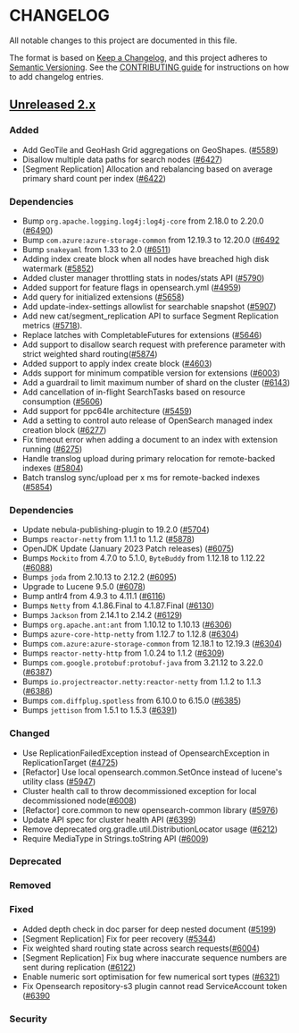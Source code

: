 # CHANGELOG
All notable changes to this project are documented in this file.

The format is based on [Keep a Changelog](https://keepachangelog.com/en/1.0.0/), and this project adheres to [Semantic Versioning](https://semver.org/spec/v2.0.0.html). See the [CONTRIBUTING guide](./CONTRIBUTING.md#Changelog) for instructions on how to add changelog entries.

## [Unreleased 2.x]
### Added
- Add GeoTile and GeoHash Grid aggregations on GeoShapes. ([#5589](https://github.com/opensearch-project/OpenSearch/pull/5589))
- Disallow multiple data paths for search nodes ([#6427](https://github.com/opensearch-project/OpenSearch/pull/6427))
- [Segment Replication] Allocation and rebalancing based on average primary shard count per index ([#6422](https://github.com/opensearch-project/OpenSearch/pull/6422))

### Dependencies
- Bump `org.apache.logging.log4j:log4j-core` from 2.18.0 to 2.20.0 ([#6490](https://github.com/opensearch-project/OpenSearch/pull/6490))
- Bump `com.azure:azure-storage-common` from 12.19.3 to 12.20.0 ([#6492](https://github.com/opensearch-project/OpenSearch/pull/6492)
- Bump `snakeyaml` from 1.33 to 2.0 ([#6511](https://github.com/opensearch-project/OpenSearch/pull/6511))
- Adding index create block when all nodes have breached high disk watermark ([#5852](https://github.com/opensearch-project/OpenSearch/pull/5852))
- Added cluster manager throttling stats in nodes/stats API ([#5790](https://github.com/opensearch-project/OpenSearch/pull/5790))
- Added support for feature flags in opensearch.yml ([#4959](https://github.com/opensearch-project/OpenSearch/pull/4959))
- Add query for initialized extensions ([#5658](https://github.com/opensearch-project/OpenSearch/pull/5658))
- Add update-index-settings allowlist for searchable snapshot ([#5907](https://github.com/opensearch-project/OpenSearch/pull/5907))
- Add new cat/segment_replication API to surface Segment Replication metrics ([#5718](https://github.com/opensearch-project/OpenSearch/pull/5718)).
- Replace latches with CompletableFutures for extensions ([#5646](https://github.com/opensearch-project/OpenSearch/pull/5646))
- Add support to disallow search request with preference parameter with strict weighted shard routing([#5874](https://github.com/opensearch-project/OpenSearch/pull/5874))
- Added support to apply index create block ([#4603](https://github.com/opensearch-project/OpenSearch/issues/4603))
- Adds support for minimum compatible version for extensions ([#6003](https://github.com/opensearch-project/OpenSearch/pull/6003))
- Add a guardrail to limit maximum number of shard on the cluster ([#6143](https://github.com/opensearch-project/OpenSearch/pull/6143))
- Add cancellation of in-flight SearchTasks based on resource consumption ([#5606](https://github.com/opensearch-project/OpenSearch/pull/5605))
- Add support for ppc64le architecture ([#5459](https://github.com/opensearch-project/OpenSearch/pull/5459))
- Add a setting to control auto release of OpenSearch managed index creation block ([#6277](https://github.com/opensearch-project/OpenSearch/pull/6277))
- Fix timeout error when adding a document to an index with extension running ([#6275](https://github.com/opensearch-project/OpenSearch/pull/6275))
- Handle translog upload during primary relocation for remote-backed indexes ([#5804](https://github.com/opensearch-project/OpenSearch/pull/5804))
- Batch translog sync/upload per x ms for remote-backed indexes ([#5854](https://github.com/opensearch-project/OpenSearch/pull/5854))


### Dependencies
- Update nebula-publishing-plugin to 19.2.0 ([#5704](https://github.com/opensearch-project/OpenSearch/pull/5704))
- Bumps `reactor-netty` from 1.1.1 to 1.1.2 ([#5878](https://github.com/opensearch-project/OpenSearch/pull/5878))
- OpenJDK Update (January 2023 Patch releases) ([#6075](https://github.com/opensearch-project/OpenSearch/pull/6075))
- Bumps `Mockito` from 4.7.0 to 5.1.0, `ByteBuddy` from 1.12.18 to 1.12.22 ([#6088](https://github.com/opensearch-project/OpenSearch/pull/6088))
- Bumps `joda` from 2.10.13 to 2.12.2 ([#6095](https://github.com/opensearch-project/OpenSearch/pull/6095))
- Upgrade to Lucene 9.5.0 ([#6078](https://github.com/opensearch-project/OpenSearch/pull/6078))
- Bump antlr4 from 4.9.3 to 4.11.1 ([#6116](https://github.com/opensearch-project/OpenSearch/pull/6116))
- Bumps `Netty` from 4.1.86.Final to 4.1.87.Final ([#6130](https://github.com/opensearch-project/OpenSearch/pull/6130))
- Bumps `Jackson` from 2.14.1 to 2.14.2 ([#6129](https://github.com/opensearch-project/OpenSearch/pull/6129))
- Bumps `org.apache.ant:ant` from 1.10.12 to 1.10.13 ([#6306](https://github.com/opensearch-project/OpenSearch/pull/6306))
- Bumps `azure-core-http-netty` from 1.12.7 to 1.12.8 ([#6304](https://github.com/opensearch-project/OpenSearch/pull/6304))
- Bumps `com.azure:azure-storage-common` from 12.18.1 to 12.19.3 ([#6304](https://github.com/opensearch-project/OpenSearch/pull/6304))
- Bumps `reactor-netty-http` from 1.0.24 to 1.1.2 ([#6309](https://github.com/opensearch-project/OpenSearch/pull/6309))
- Bumps `com.google.protobuf:protobuf-java` from 3.21.12 to 3.22.0 ([#6387](https://github.com/opensearch-project/OpenSearch/pull/6387))
- Bumps `io.projectreactor.netty:reactor-netty` from 1.1.2 to 1.1.3 ([#6386](https://github.com/opensearch-project/OpenSearch/pull/6386))
- Bumps `com.diffplug.spotless` from 6.10.0 to 6.15.0 ([#6385](https://github.com/opensearch-project/OpenSearch/pull/6385))
- Bumps `jettison` from 1.5.1 to 1.5.3 ([#6391](https://github.com/opensearch-project/OpenSearch/pull/6391))

### Changed
- Use ReplicationFailedException instead of OpensearchException in ReplicationTarget ([#4725](https://github.com/opensearch-project/OpenSearch/pull/4725))
- [Refactor] Use local opensearch.common.SetOnce instead of lucene's utility class ([#5947](https://github.com/opensearch-project/OpenSearch/pull/5947))
- Cluster health call to throw decommissioned exception for local decommissioned node([#6008](https://github.com/opensearch-project/OpenSearch/pull/6008))
- [Refactor] core.common to new opensearch-common library ([#5976](https://github.com/opensearch-project/OpenSearch/pull/5976))
- Update API spec for cluster health API ([#6399](https://github.com/opensearch-project/OpenSearch/pull/6399))
- Remove deprecated org.gradle.util.DistributionLocator usage ([#6212](https://github.com/opensearch-project/OpenSearch/pull/6212))
- Require MediaType in Strings.toString API ([#6009](https://github.com/opensearch-project/OpenSearch/pull/6009))

### Deprecated

### Removed

### Fixed
- Added depth check in doc parser for deep nested document ([#5199](https://github.com/opensearch-project/OpenSearch/pull/5199))
- [Segment Replication] Fix for peer recovery ([#5344](https://github.com/opensearch-project/OpenSearch/pull/5344))
- Fix weighted shard routing state across search requests([#6004](https://github.com/opensearch-project/OpenSearch/pull/6004))
- [Segment Replication] Fix bug where inaccurate sequence numbers are sent during replication ([#6122](https://github.com/opensearch-project/OpenSearch/pull/6122))
- Enable numeric sort optimisation for few numerical sort types ([#6321](https://github.com/opensearch-project/OpenSearch/pull/6321))
- Fix Opensearch repository-s3 plugin cannot read ServiceAccount token ([#6390](https://github.com/opensearch-project/OpenSearch/pull/6390)

### Security

[Unreleased 2.x]: https://github.com/opensearch-project/OpenSearch/compare/2.5...2.x

